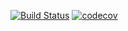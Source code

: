 [![Build Status](https://app.travis-ci.com/starfirst57/job4j_design.svg?branch=master)](https://app.travis-ci.com/starfirst57/job4j_design)
[![codecov](https://codecov.io/gh/starfirst57/job4j_design/branch/master/graph/badge.svg?token=6URYKCY18Q)](https://codecov.io/gh/starfirst57/job4j_design)